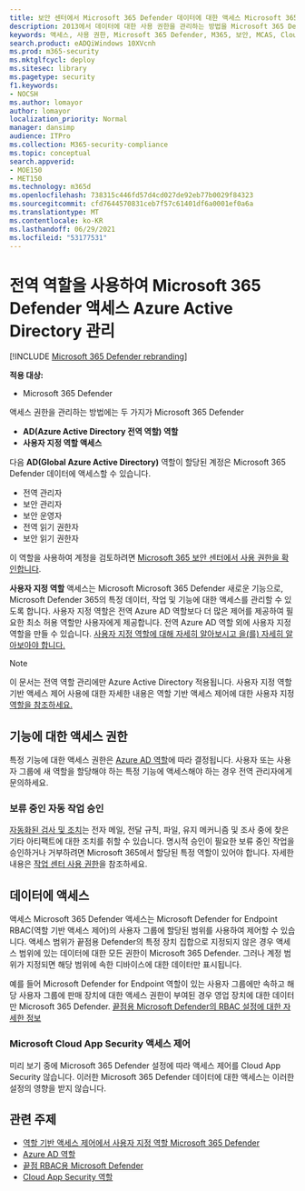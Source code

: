 ```yaml
---
title: 보안 센터에서 Microsoft 365 Defender 데이터에 대한 액세스 Microsoft 365 관리
description: 2013에서 데이터에 대한 사용 권한을 관리하는 방법을 Microsoft 365 Defender
keywords: 액세스, 사용 권한, Microsoft 365 Defender, M365, 보안, MCAS, Cloud App Security, 끝점용 Microsoft Defender, 범위, 범위 지정, RBAC
search.product: eADQiWindows 10XVcnh
ms.prod: m365-security
ms.mktglfcycl: deploy
ms.sitesec: library
ms.pagetype: security
f1.keywords:
- NOCSH
ms.author: lomayor
author: lomayor
localization_priority: Normal
manager: dansimp
audience: ITPro
ms.collection: M365-security-compliance
ms.topic: conceptual
search.appverid:
- MOE150
- MET150
ms.technology: m365d
ms.openlocfilehash: 738315c446fd57d4cd027de92eb77b0029f84323
ms.sourcegitcommit: cfd7644570831ceb7f57c61401df6a0001ef0a6a
ms.translationtype: MT
ms.contentlocale: ko-KR
ms.lasthandoff: 06/29/2021
ms.locfileid: "53177531"
---
```

# <a name="manage-access-to-microsoft-365-defender-with-azure-active-directory-global-roles"></a>전역 역할을 사용하여 Microsoft 365 Defender 액세스 Azure Active Directory 관리

[!INCLUDE [Microsoft 365 Defender rebranding](../includes/microsoft-defender.md)]


**적용 대상:**
- Microsoft 365 Defender

액세스 권한을 관리하는 방법에는 두 가지가 Microsoft 365 Defender
- **AD(Azure Active Directory 전역 역할) 역할**
- **사용자 지정 역할 액세스**

다음 **AD(Global Azure Active Directory)** 역할이 할당된 계정은 Microsoft 365 Defender 데이터에 액세스할 수 있습니다.
- 전역 관리자
- 보안 관리자
- 보안 운영자
- 전역 읽기 권한자
- 보안 읽기 권한자

이 역할을 사용하여 계정을 검토하려면 [Microsoft 365 보안 센터에서 사용 권한을 확인합니다](https://security.microsoft.com/permissions).

**사용자 지정 역할** 액세스는 Microsoft Microsoft 365 Defender 새로운 기능으로, Microsoft Defender 365의 특정 데이터, 작업 및 기능에 대한 액세스를 관리할 수 있도록 합니다. 사용자 지정 역할은 전역 Azure AD 역할보다 더 많은 제어를 제공하여 필요한 최소 허용 역할만 사용자에게 제공합니다.  전역 Azure AD 역할 외에 사용자 지정 역할을 만들 수 있습니다. [사용자 지정 역할에 대해 자세히 알아보시고 을(를) 자세히 알아보아야 합니다.](custom-roles.md)

> [!NOTE]
> 이 문서는 전역 역할 관리에만 Azure Active Directory 적용됩니다. 사용자 지정 역할 기반 액세스 제어 사용에 대한 자세한 내용은 역할 기반 액세스 제어에 대한 사용자 지정 [역할을 참조하세요.](custom-roles.md)

## <a name="access-to-functionality"></a>기능에 대한 액세스 권한
특정 기능에 대한 액세스 권한은 [Azure AD 역할](/azure/active-directory/users-groups-roles/directory-assign-admin-roles)에 따라 결정됩니다. 사용자 또는 사용자 그룹에 새 역할을 할당해야 하는 특정 기능에 액세스해야 하는 경우 전역 관리자에게 문의하세요.

### <a name="approve-pending-automated-tasks"></a>보류 중인 자동 작업 승인
[자동화된 검사 및 조치](m365d-autoir-actions.md)는 전자 메일, 전달 규칙, 파일, 유지 메커니즘 및 조사 중에 찾은 기타 아티팩트에 대한 조치를 취할 수 있습니다. 명시적 승인이 필요한 보류 중인 작업을 승인하거나 거부하려면 Microsoft 365에서 할당된 특정 역할이 있어야 합니다. 자세한 내용은 [작업 센터 사용 권한](m365d-action-center.md#required-permissions-for-action-center-tasks)을 참조하세요.

## <a name="access-to-data"></a>데이터에 액세스
액세스 Microsoft 365 Defender 액세스는 Microsoft Defender for Endpoint RBAC(역할 기반 액세스 제어)의 사용자 그룹에 할당된 범위를 사용하여 제어할 수 있습니다. 액세스 범위가 끝점용 Defender의 특정 장치 집합으로 지정되지 않은 경우 액세스 범위에 있는 데이터에 대한 모든 권한이 Microsoft 365 Defender. 그러나 계정 범위가 지정되면 해당 범위에 속한 디바이스에 대한 데이터만 표시됩니다.

예를 들어 Microsoft Defender for Endpoint 역할이 있는 사용자 그룹에만 속하고 해당 사용자 그룹에 판매 장치에 대한 액세스 권한이 부여된 경우 영업 장치에 대한 데이터만 Microsoft 365 Defender. [끝점용 Microsoft Defender의 RBAC 설정에 대한 자세한 정보](/windows/security/threat-protection/microsoft-defender-atp/rbac)

### <a name="microsoft-cloud-app-security-access-controls"></a>Microsoft Cloud App Security 액세스 제어
미리 보기 중에 Microsoft 365 Defender 설정에 따라 액세스 제어를 Cloud App Security 않습니다. 이러한 Microsoft 365 Defender 데이터에 대한 액세스는 이러한 설정의 영향을 받지 않습니다.

## <a name="related-topics"></a>관련 주제
- [역할 기반 액세스 제어에서 사용자 지정 역할 Microsoft 365 Defender](custom-roles.md)
- [Azure AD 역할](/azure/active-directory/users-groups-roles/directory-assign-admin-roles)
- [끝점 RBAC용 Microsoft Defender](/windows/security/threat-protection/microsoft-defender-atp/rbac)
- [Cloud App Security 역할](/cloud-app-security/manage-admins)

